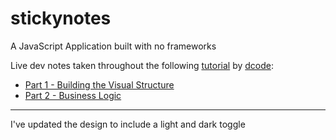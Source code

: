 # stickynotes

A JavaScript Application built with no frameworks

Live dev notes taken throughout the following [tutorial](https://www.youtube.com/watch?v=Efo7nIUF2JY&ab_channel=dcode) by [dcode](https://www.youtube.com/channel/UCjX0FtIZBBVD3YoCcxnDC4g):

- [Part 1 - Building the Visual Structure](https://javascript.plainenglish.io/sticky-notes-building-the-visual-structure-ba9a7bf66e0e?source=friends_link&sk=e0016a099f2c5066916989b5a419fa55)
- [Part 2 - Business Logic](https://javascript.plainenglish.io/sticky-notes-business-logic-f69253fb45fd?source=friends_link&sk=f797a23212455cc542c8a4c615633d22)

---

I've updated the design to include a light and dark toggle